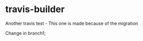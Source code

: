 # travis-builder
Another travis test - This one is made because of the migration

Change in branch1;
